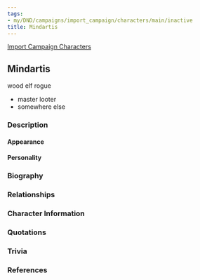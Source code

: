 ```yaml
---
tags:
- my/DND/campaigns/import_campaign/characters/main/inactive
title: Mindartis
---
```


[Import Campaign Characters](/dnd/characters/)

## Mindartis

wood elf rogue

- master looter
- somewhere else

### Description

#### Appearance

#### Personality

### Biography

### Relationships

### Character Information

### Quotations

### Trivia

### References
